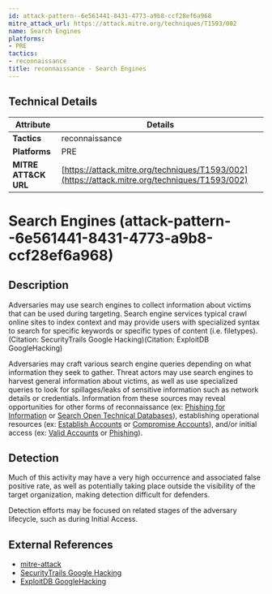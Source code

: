 ```yaml
---
id: attack-pattern--6e561441-8431-4773-a9b8-ccf28ef6a968
mitre_attack_url: https://attack.mitre.org/techniques/T1593/002
name: Search Engines
platforms:
- PRE
tactics:
- reconnaissance
title: reconnaissance - Search Engines
---
```


## Technical Details

| Attribute | Details |
|-----------|----------|
| **Tactics** | reconnaissance |
| **Platforms** | PRE |
| **MITRE ATT&CK URL** | [https://attack.mitre.org/techniques/T1593/002](https://attack.mitre.org/techniques/T1593/002) |

# Search Engines (attack-pattern--6e561441-8431-4773-a9b8-ccf28ef6a968)

## Description
Adversaries may use search engines to collect information about victims that can be used during targeting. Search engine services typical crawl online sites to index context and may provide users with specialized syntax to search for specific keywords or specific types of content (i.e. filetypes).(Citation: SecurityTrails Google Hacking)(Citation: ExploitDB GoogleHacking)

Adversaries may craft various search engine queries depending on what information they seek to gather. Threat actors may use search engines to harvest general information about victims, as well as use specialized queries to look for spillages/leaks of sensitive information such as network details or credentials. Information from these sources may reveal opportunities for other forms of reconnaissance (ex: [Phishing for Information](https://attack.mitre.org/techniques/T1598) or [Search Open Technical Databases](https://attack.mitre.org/techniques/T1596)), establishing operational resources (ex: [Establish Accounts](https://attack.mitre.org/techniques/T1585) or [Compromise Accounts](https://attack.mitre.org/techniques/T1586)), and/or initial access (ex: [Valid Accounts](https://attack.mitre.org/techniques/T1078) or [Phishing](https://attack.mitre.org/techniques/T1566)).

## Detection
Much of this activity may have a very high occurrence and associated false positive rate, as well as potentially taking place outside the visibility of the target organization, making detection difficult for defenders.

Detection efforts may be focused on related stages of the adversary lifecycle, such as during Initial Access.

## External References
- [mitre-attack](https://attack.mitre.org/techniques/T1593/002)
- [SecurityTrails Google Hacking](https://www.recordedfuture.com/threat-intelligence-101/threat-analysis-techniques/google-dorks)
- [ExploitDB GoogleHacking](https://www.exploit-db.com/google-hacking-database)
